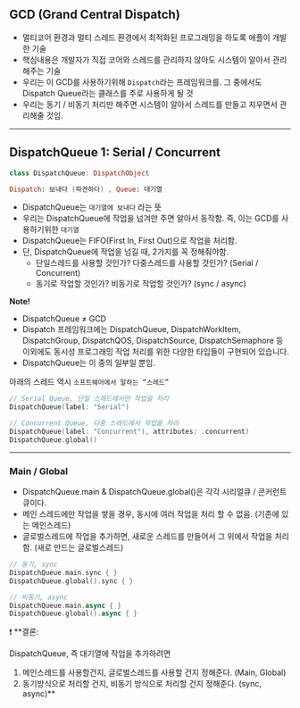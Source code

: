 ## GCD (Grand Central Dispatch)

- 멀티코어 환경과 멀티 스레드 환경에서 최적화된 프로그래밍을 하도록 애플이 개발한 기술
- 핵심내용은 개발자가 직접 코어와 스레드를 관리하지 않아도 시스템이 알아서 관리해주는 기술
- 우리는 이 GCD를 사용하기위해 `Dispatch`라는 프레임워크를. 그 중에서도 Dispatch Queue라는 클래스를 주로 사용하게 될 것
- 우리는 동기 / 비동기 처리만 해주면 시스템이 알아서 스레드를 만들고 지우면서 관리해줄 것임.

---

## DispatchQueue 1: Serial / Concurrent

```swift
class DispatchQueue: DispatchObject

Dispatch: 보내다 (파견하다) , Queue: 대기열
```

- DispatchQueue는 `대기열에 보내다` 라는 뜻
- 우리는 DispatchQueue에 작업을 넘겨만 주면 알아서 동작함. 즉, 이는 GCD를 사용하기위한 `대기열`
- DispatchQueue는 FIFO(First In, First Out)으로 작업을 처리함.
- 단, DispatchQueue에 작업을 넘길 때, 2가지를 꼭 정해줘야함.
    - 단일스레드를 사용할 것인가? 다중스레드를 사용할 것인가? (Serial / Concurrent)
    - 동기로 작업할 것인가? 비동기로 작업할 것인가? (sync / async)

**Note!**

- DispatchQueue ≠ GCD
- Dispatch 프레임워크에는 DispatchQueue, DispatchWorkItem, DispatchGroup, DispatchQOS, DispatchSource, DispatchSemaphore 등 이외에도 동시성 프로그래밍 작업 처리를 위한 다양한 타입들이 구현되어 있습니다.
- DispatchQueue는 이 중의 일부일 뿐임.

아래의 스레드 역시 `소프트웨어에서 말하는 “스레드”`

```swift
// Serial Queue, 단일 스레드에서만 작업을 처리 
DispatchQueue(label: "Serial")

// Concurrent Queue, 다중 스레드에서 작업을 처리
DispatchQueue(label: "Concurrent"), attributes: .concurrent)
DispatchQueue.global()
```

---

### Main / Global

- DispatchQueue.main & DispatchQueue.global()은 각각 시리얼큐 / 콘커런트큐이다.
- 메인 스레드에만 작업을 쌓을 경우, 동시에 여러 작업을 처리 할 수 없음. (기존에 있는 메인스레드)
- 글로벌스레드에 작업을 추가하면, 새로운 스레드를 만들어서 그 위에서 작업을 처리함. (새로 만드는 글로벌스레드)

```swift
// 동기, sync
DispatchQueue.main.sync { }
DispatchQueue.global().sync { }

// 비동기, async
DispatchQueue.main.async { }
DispatchQueue.global().async { }
```

<aside>
❗ **결론:

DispatchQueue, 즉 대기열에 작업을 추가하려면
1. 메인스레드를 사용할건지, 글로벌스레드를 사용할 건지 정해준다. (Main, Global)
2. 동기방식으로 처리할 건지, 비동기 방식으로 처리할 건지 정해준다. (sync, async)**

</aside>
